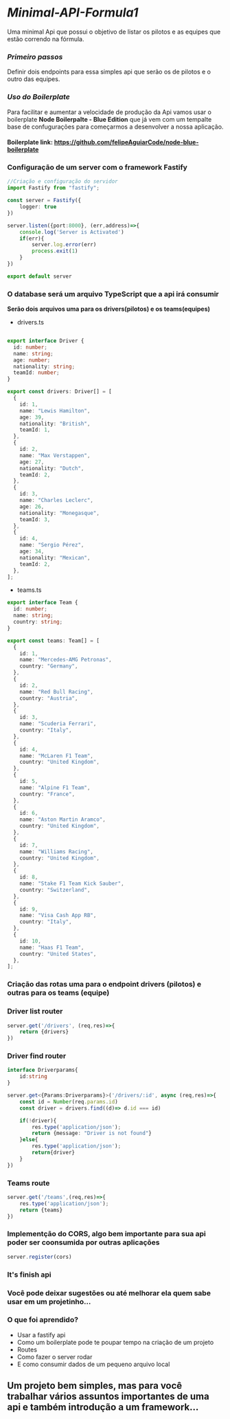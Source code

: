 # _Minimal-API-Formula1_
Uma minimal Api que possui o objetivo de listar os pilotos e as equipes que estão correndo na fórmula. 

### _Primeiro passos_

Definir dois endpoints para essa simples api que serão os de pilotos e o outro das equipes.

### _Uso do Boilerplate_

Para facilitar e aumentar a velocidade de produção da Api vamos usar o boilerplate **Node Boilerpalte - Blue Edition** que já vem com um tempalte base de confugurações para começarmos a desenvolver a nossa aplicação.

#### **Boilerplate link:** https://github.com/felipeAguiarCode/node-blue-boilerplate  

### Configuração de um server com o framework Fastify

```ts
//Criação e configuração do servidor
import Fastify from "fastify";

const server = Fastify({
    logger: true
})

server.listen({port:8000}, (err,address)=>{
    console.log('Server is Activated')
    if(err){
        server.log.error(err)
        process.exit(1)
    }
})

export default server

```

### O database será um arquivo TypeScript que a api irá consumir
**Serão dois arquivos uma para os drivers(pilotos) e os teams(equipes)**

- drivers.ts
```ts

export interface Driver {
  id: number;
  name: string;
  age: number;
  nationality: string;
  teamId: number; 
}

export const drivers: Driver[] = [
  {
    id: 1,
    name: "Lewis Hamilton",
    age: 39,
    nationality: "British",
    teamId: 1,
  },
  {
    id: 2,
    name: "Max Verstappen",
    age: 27,
    nationality: "Dutch",
    teamId: 2,
  },
  {
    id: 3,
    name: "Charles Leclerc",
    age: 26,
    nationality: "Monegasque",
    teamId: 3,
  },
  {
    id: 4,
    name: "Sergio Pérez",
    age: 34,
    nationality: "Mexican",
    teamId: 2,
  },
];

```
- teams.ts
```ts
export interface Team {
  id: number;
  name: string;
  country: string;
}

export const teams: Team[] = [
  {
    id: 1,
    name: "Mercedes-AMG Petronas",
    country: "Germany",
  },
  {
    id: 2,
    name: "Red Bull Racing",
    country: "Austria",
  },
  {
    id: 3,
    name: "Scuderia Ferrari",
    country: "Italy",
  },
  {
    id: 4,
    name: "McLaren F1 Team",
    country: "United Kingdom",
  },
  {
    id: 5,
    name: "Alpine F1 Team",
    country: "France",
  },
  {
    id: 6,
    name: "Aston Martin Aramco",
    country: "United Kingdom",
  },
  {
    id: 7,
    name: "Williams Racing",
    country: "United Kingdom",
  },
  {
    id: 8,
    name: "Stake F1 Team Kick Sauber",
    country: "Switzerland",
  },
  {
    id: 9,
    name: "Visa Cash App RB",
    country: "Italy",
  },
  {
    id: 10,
    name: "Haas F1 Team",
    country: "United States",
  },
];

```

### Criação das rotas uma para o endpoint drivers (pilotos) e outras para os teams (equipe)
### Driver list router
```ts
server.get('/drivers', (req,res)=>{
    return {drivers}
})
```

### Driver find router
```ts
interface Driverparams{
    id:string
}

server.get<{Params:Driverparams}>('/drivers/:id', async (req,res)=>{
    const id = Number(req.params.id)
    const driver = drivers.find((d)=> d.id === id)

    if(!driver){
        res.type('application/json');
        return {message: "Driver is not found"}
    }else{
        res.type('application/json');
        return{driver}
    }
})
```

### Teams route
```ts
server.get('/teams',(req,res)=>{
    res.type('application/json');
    return {teams}
})
```

### Implementção do CORS, algo bem importante para sua api poder ser coonsumida por outras aplicações
```ts
server.register(cors)
```
### It's finish api

### **Você pode deixar sugestões ou até melhorar ela quem sabe usar em um projetinho...**

### O que foi aprendido?

- Usar a fastify api
- Como um boilerplate pode te poupar tempo na criação de um projeto
- Routes
- Como fazer o server rodar
- E como consumir dados de um pequeno arquivo local

## Um projeto bem simples, mas para você trabalhar vários assuntos importantes de uma api e também introdução a um framework... ##

